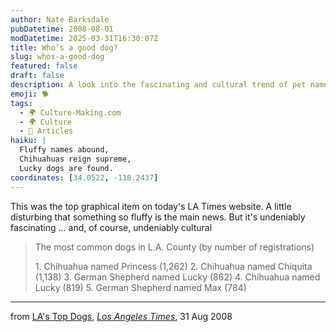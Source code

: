 ```yaml
---
author: Nate Barksdale
pubDatetime: 2008-08-01
modDatetime: 2025-03-31T16:30:07Z
title: Who’s a good dog?
slug: whos-a-good-dog
featured: false
draft: false
description: A look into the fascinating and cultural trend of pet names in L.A. County.
emoji: 🐕
tags:
  - 🌍 Culture-Making.com
  - 🌍 Culture
  - 📖 Articles
haiku: |
  Fluffy names abound,  
  Chihuahuas reign supreme,  
  Lucky dogs are found.
coordinates: [34.0522, -118.2437]
---
```


This was the top graphical item on today's LA Times website. A little disturbing that something so fluffy is the main news. But it's undeniably fascinating ... and, of course, undeniably cultural

> The most common dogs in L.A. County (by number of registrations)
>
> 1\. Chihuahua named Princess (1,262) 2\. Chihuahua named Chiquita (1,138) 3\. German Shepherd named Lucky (862) 4\. Chihuahua named Lucky (819) 5\. German Shepherd named Max (784)

---

from [LA's Top Dogs](http://projects.latimes.com/dogs/), [_Los Angeles Times_](https://www.google.com/search?q=%22_Los%20Angeles%20Times_%22%20latimes.com), 31 Aug 2008
